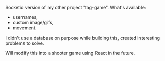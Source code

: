 Socketio version of my other project "tag-game".
What's available:
- usernames,
- custom image/gifs,
- movement.

I didn't use a database on purpose while building this,
created interesting problems to solve.

Will modify this into a shooter game using React in the future.
